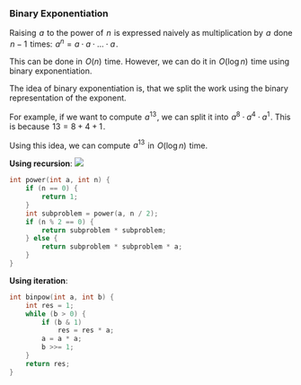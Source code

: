 ### Binary Exponentiation

Raising  $a$  to the power of  $n$  is expressed naively as multiplication by  $a$  done  $n - 1$  times:  $a^{n} = a \cdot a \cdot \ldots \cdot a$ .

This can be done in  $O(n)$  time. However, we can do it in  $O(\log n)$  time using binary exponentiation.

The idea of binary exponentiation is, that we split the work using the binary representation of the exponent.

For example, if we want to compute  $a^{13}$ , we can split it into  $a^{8} \cdot a^{4} \cdot a^{1}$ . This is because  $13 = 8 + 4 + 1$ .

Using this idea, we can compute  $a^{13}$  in  $O(\log n)$  time.

**Using recursion**:
<image src="./algo.jpg">

```cpp
int power(int a, int n) {
    if (n == 0) {
        return 1;
    }
    int subproblem = power(a, n / 2);
    if (n % 2 == 0) {
        return subproblem * subproblem;
    } else {
        return subproblem * subproblem * a;
    }
}
```


**Using iteration**:

```cpp
int binpow(int a, int b) {
    int res = 1;
    while (b > 0) {
        if (b & 1)
            res = res * a;
        a = a * a;
        b >>= 1;
    }
    return res;
}
```

